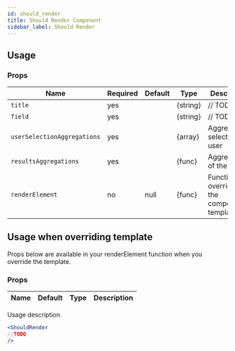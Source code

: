 ```yaml
---
id: should_render
title: Should Render Component
sidebar_label: Should Render
---
```

## Usage

### Props

| Name                          | Required  | Default       | Type      | Description             |
| ------------------------------|-----------|---------------| ----------|-------------------------|
| ``title``                     | yes       |               | {string}  | // TODO |
| ``field``                     | yes       |               | {string}  | // TODO |
| ``userSelectionAggregations`` | yes       |               | {array}   | Aggregations selected by user |
| ``resultsAggregations``       | yes       |               | {func}    | Aggregations of the results |
| ``renderElement``             | no        | null          | {func}    | Function to override the the component's template |



## Usage when overriding template

Props below are available in your renderElement function when you override the template.

### Props

| Name              | Default       | Type      | Description             |
| ------------------|---------------| ----------|-------------------------|


Usage description 
```jsx
<ShouldRender
//TODO
/>
```